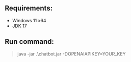 
## Requirements:

- Windows 11 x64
- JDK 17

## Run command:
>java -jar .\chatbot.jar -DOPENAIAPIKEY=YOUR_KEY

